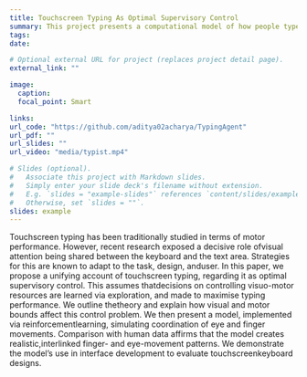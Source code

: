 ```yaml
---
title: Touchscreen Typing As Optimal Supervisory Control
summary: This project presents a computational model of how people type on touch-screen keyboards. We explaore the role of visual attention being shared between the keyboard and the text area. 
tags:
date:

# Optional external URL for project (replaces project detail page).
external_link: ""

image:
  caption:
  focal_point: Smart

links:
url_code: "https://github.com/aditya02acharya/TypingAgent"
url_pdf: ""
url_slides: ""
url_video: "media/typist.mp4"

# Slides (optional).
#   Associate this project with Markdown slides.
#   Simply enter your slide deck's filename without extension.
#   E.g. `slides = "example-slides"` references `content/slides/example-slides.md`.
#   Otherwise, set `slides = ""`.
slides: example
---
```


Touchscreen typing has been traditionally studied in terms of motor performance. However, recent research exposed a decisive role ofvisual attention being shared between the keyboard and the text area. Strategies for this are known to adapt to the task, design, anduser. In this paper, we propose a unifying account of touchscreen typing, regarding it as optimal supervisory control. This assumes thatdecisions on controlling visuo-motor resources are learned via exploration, and made to maximise typing performance. We outline thetheory and explain how visual and motor bounds affect this control problem. We then present a model, implemented via reinforcementlearning, simulating coordination of eye and finger movements. Comparison with human data affirms that the model creates realistic,interlinked finger- and eye-movement patterns. We demonstrate the model’s use in interface development to evaluate touchscreenkeyboard designs.
